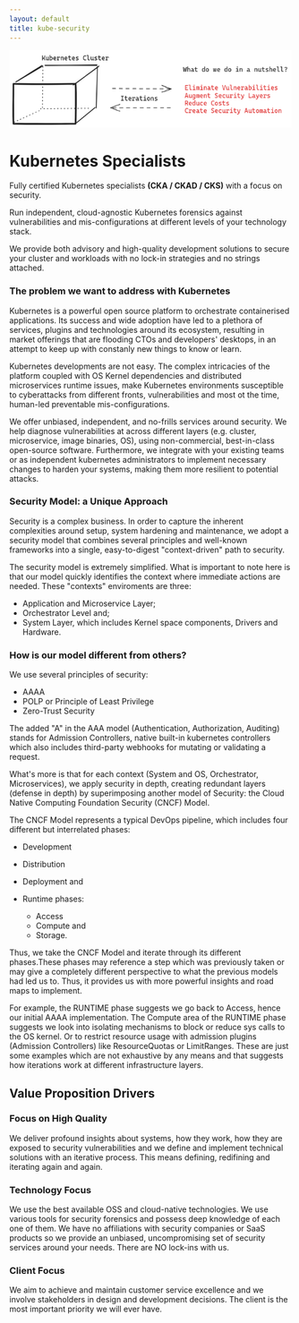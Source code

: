 ```yaml
---
layout: default
title: kube-security
---
```


![kube security](./kube.png)

# Kubernetes Specialists

Fully certified Kubernetes specialists **(CKA / CKAD / CKS)** with a focus on security.

Run independent, cloud-agnostic Kubernetes forensics against vulnerabilities and mis-configurations at different levels of your technology stack.

We provide both advisory and high-quality development solutions to secure your cluster and workloads with no lock-in strategies and no strings attached.

### The problem we want to address with Kubernetes

Kubernetes is a powerful open source platform to orchestrate containerised applications. Its success and wide adoption have led to a plethora of services, plugins and technologies around its ecosystem, resulting in market offerings that are flooding CTOs and developers' desktops, in an attempt to keep up with constanly new things to know or learn.

Kubernetes developments are not easy. The complex intricacies of the platform coupled with OS Kernel dependencies and distributed microservices runtime issues, make Kubernetes environments susceptible to cyberattacks from different fronts, vulnerabilities and most ot the time, human-led preventable mis-configurations.

We offer unbiased, independent, and no-frills services around security. We help diagnose vulnerabilities at across different layers (e.g. cluster, microservice, image binaries, OS), using non-commercial, best-in-class open-source software. Furthermore, we integrate with your existing teams or as independent kubernetes administrators to implement necessary changes to harden your systems, making them more resilient to potential attacks.

### Security Model: a Unique Approach

Security is a complex business. In order to capture the inherent complexities around setup, system hardening and maintenance, we adopt a security model that combines several principles and well-known frameworks into a single, easy-to-digest "context-driven" path to security.

The security model is extremely simplified. What is important to note here is that our model quickly identifies the context where immediate actions are needed. These "contexts" enviroments are three:

- Application and Microservice Layer;
- Orchestrator Level and;
- System Layer, which includes Kernel space components, Drivers and Hardware.

### How is our model different from others?

We use several principles of security:

- AAAA
- POLP or Principle of Least Privilege
- Zero-Trust Security

The added "A" in the AAA model (Authentication, Authorization, Auditing) stands for Admission Controllers, native built-in kubernetes controllers which also includes third-party webhooks for mutating or validating a request. 

What's more is that for each context (System and OS, Orchestrator, Microservices), we apply security in depth, creating redundant layers (defense in depth) by superimposing another model of Security: the Cloud Native Computing Foundation Security (CNCF) Model.

The CNCF Model represents a typical DevOps pipeline, which includes four different but interrelated phases:

- Development
- Distribution
- Deployment and
- Runtime phases:

    - Access
    - Compute and
    - Storage.

Thus, we take the CNCF Model and iterate through its different phases.These phases may reference a step which was previously taken or may give a completely different perspective to what the previous models had led us to. Thus, it provides us with more powerful insights and road maps to implement.

For example, the RUNTIME phase suggests we go back to Access, hence our initial AAAA implementation. The Compute area of the RUNTIME phase suggests we look into isolating mechanisms to block or reduce sys calls to the OS kernel. Or to restrict resource usage with admission plugins (Admission Controllers) like ResourceQuotas or LimitRanges. These are just some examples which are not exhaustive by any means and that suggests how iterations work at different infrastructure layers.


## Value Proposition Drivers

### Focus on High Quality

We deliver profound insights about systems, how they work, how they are exposed to security vulnerabilities and we define and implement technical solutions with an iterative process. This means defining, redifining and iterating again and again.

### Technology Focus

We use the best available OSS and cloud-native technologies. We use various tools for security forensics and possess deep knowledge of each one of them. We have no affiliations with security companies or SaaS products so we provide an unbiased, uncompromising set of security services around your needs. There are NO lock-ins with us.

### Client Focus

We aim to achieve and maintain customer service excellence and we involve
stakeholders in design and development decisions. The client is the most
important priority we will ever have.